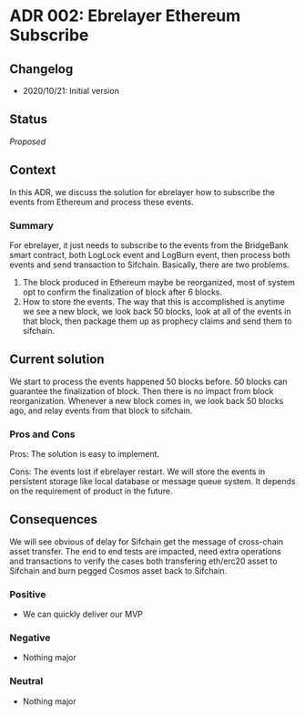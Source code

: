 # ADR 002: Ebrelayer Ethereum Subscribe

## Changelog

- 2020/10/21: Initial version

## Status

*Proposed*

## Context
In this ADR, we discuss the solution for ebrelayer how to subscribe the events from Ethereum and process these events.
### Summary

For ebrelayer, it just needs to subscribe to the events from the BridgeBank smart contract, both LogLock event and LogBurn event, then process both events and send transaction to Sifchain. Basically, there are two problems.
1. The block produced in Ethereum maybe be reorganized, most of system opt to confirm the finalization of block after 6 blocks.
2. How to store the events. The way that this is accomplished is anytime we see a new block, we look back 50 blocks, look at all of the events in that block, then package them up as prophecy claims and send them to sifchain.

## Current solution
We start to process the events happened 50 blocks before. 50 blocks can guarantee the finalization of block. Then there is no impact from block reorganization. Whenever a new block comes in, we look back 50 blocks ago, and relay events from that block to sifchain.

### Pros and Cons

Pros: The solution is easy to implement.

Cons: The events lost if ebrelayer restart. We will store the events in persistent storage like local database or message queue system. It depends on the requirement of product in the future.

## Consequences
We will see obvious of delay for Sifchain get the message of cross-chain asset transfer. The end to end tests are impacted, need extra operations and transactions to verify the cases both transfering eth/erc20 asset to Sifchain and burn pegged Cosmos asset back to Sifchain.

### Positive

- We can quickly deliver our MVP

### Negative

- Nothing major

### Neutral

- Nothing major

